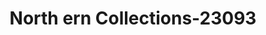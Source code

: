 ---
f_zip-code: 55720
f_state-code: MN
title: North ern Collections-23093
f_phone: 218-879-1176
f_city-only: Cloquet
f_address: 4 11Th Street South Cloquet
f_location-unique-id: '23093'
slug: north-ern-collections-23093
updated-on: '2024-05-30T13:46:58.046Z'
created-on: '2024-05-30T13:36:59.803Z'
published-on: '2024-05-30T13:54:32.469Z'
f_city-state: cms/city/cloquet-mn.md
f_company: cms/company/north-ern-collections.md
f_state: cms/state/minnesota.md
layout: '[payday-loan].html'
tags: payday-loan
---